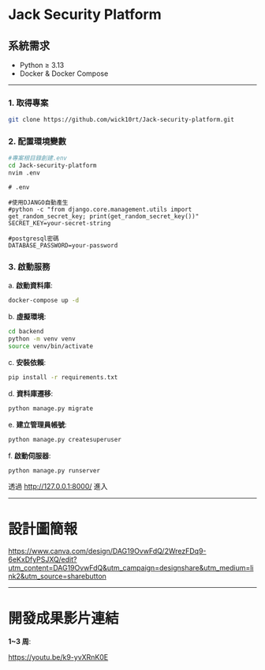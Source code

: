 # Jack Security Platform

## 系統需求

- Python ≥ 3.13
- Docker & Docker Compose

---

### 1. 取得專案

```bash
git clone https://github.com/wick10rt/Jack-security-platform.git
```

### 2. 配置環境變數

```bash
#專案根目錄創建.env
cd Jack-security-platform
nvim .env
```

```dotenv
# .env

#使用DJANGO自動產生
#python -c "from django.core.management.utils import get_random_secret_key; print(get_random_secret_key())"
SECRET_KEY=your-secret-string

#postgresql密碼
DATABASE_PASSWORD=your-password
```

### 3. 啟動服務

a. **啟動資料庫**:

```bash
docker-compose up -d
```

b. **虛擬環境**:

```bash
cd backend
python -m venv venv
source venv/bin/activate
```

c. **安裝依賴**:

```bash
pip install -r requirements.txt
```

d. **資料庫遷移**:

```bash
python manage.py migrate
```

e. **建立管理員帳號**:

```bash
python manage.py createsuperuser
```

f. **啟動伺服器**:

```bash
python manage.py runserver
```

透過 http://127.0.0.1:8000/ 進入

---

# 設計圖簡報

https://www.canva.com/design/DAG19OvwFdQ/2WrezFDq9-6eKxDfyPSJXQ/edit?utm_content=DAG19OvwFdQ&utm_campaign=designshare&utm_medium=link2&utm_source=sharebutton

---

# 開發成果影片連結

**1~3 周**:

https://youtu.be/k9-yvXRnK0E
